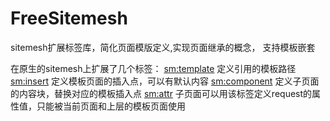 FreeSitemesh
============

sitemesh扩展标签库，简化页面模版定义,实现页面继承的概念， 支持模板嵌套


在原生的sitemesh上扩展了几个标签：
<sm:template> 定义引用的模板路径 
<sm:insert> 定义模板页面的插入点，可以有默认内容
<sm:component> 定义子页面的内容块，替换对应的模板插入点
<sm:attr> 子页面可以用该标签定义request的属性值，只能被当前页面和上层的模板页面使用







